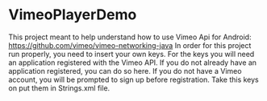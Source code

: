 # VimeoPlayerDemo
This project meant to help understand how to use Vimeo Api for Android: https://github.com/vimeo/vimeo-networking-java
In order for this project run properly, you need to insert your own keys.
For the keys you will need an application registered with the Vimeo API. If you do not already have an application registered, you can do so here. If you do not have a Vimeo account, you will be prompted to sign up before registration.
Take this keys on put them in Strings.xml file.
